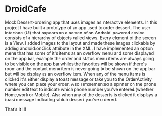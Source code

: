 # DroidCafe
Mock Dessert-ordering app that uses images as interactive elements.
In this project I have built a prototype of an app used to order dessert.
The user interface (UI) that appears on a screen of an Android-powered device consists of a hierarchy of objects called views. Every element of the screen is a View.
I added images to the layout and made these images clickable by adding android:onClick attribute in the XML.
I have implemented an option menu that has some of it's items as an overflow menu and some displayed on the app bar, 
example the order and status menu items are always going to be visible on the app bar whiles the favorites will be shown if there's room and the contact menu item is never going to be shown on the app bar but will be display as an overflow item.
When any of the menu items is clicked it's either display a toast message or take you to the OrderActivity where you can 
place your order.
Also I implemented a spinner on the phone number edit text to indicate which phone number you've entered.(whether Home,work or Mobile).
Also when any of the desserts is clicked it displays a toast message indicating which dessert you've ordered.


That's it !!!
